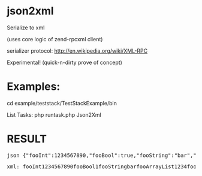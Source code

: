 json2xml
========

Serialize to xml

(uses core logic of zend-rpcxml client)

serializer protocol: http://en.wikipedia.org/wiki/XML-RPC

Experimental! (quick-n-dirty prove of concept)

Examples:
=========

cd example/teststack/TestStackExample/bin

List Tasks:
php runtask.php Json2Xml


RESULT
======

<pre>
json {"fooInt":1234567890,"fooBool":true,"fooString":"bar","fooArrayList":[1,2,3,4],"fooArrayDictionary":{"foo":"bar","nestedDict":{"foo":"bar"}}}
</pre>
<pre>
xml: <value><struct><member><name>fooInt</name><value><int>1234567890</int></value></member><member><name>fooBool</name><value><boolean>1</boolean></value></member><member><name>fooString</name><value><string>bar</string></value></member><member><name>fooArrayList</name><value><array><data><value><int>1</int></value><value><int>2</int></value><value><int>3</int></value><value><int>4</int></value></data></array></value></member><member><name>fooArrayDictionary</name><value><struct><member><name>foo</name><value><string>bar</string></value></member><member><name>nestedDict</name><value><struct><member><name>foo</name><value><string>bar</string></value></member></struct></value></member></struct></value></member></struct></value>
</pre>



